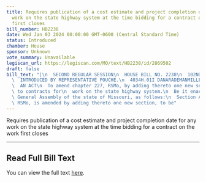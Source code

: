 ```yaml
---
title: Requires publication of a cost estimate and project completion date for any
  work on the state highway system at the time bidding for a contract on the work
  first closes
bill_number: HB2238
date: Wed Jan 03 2024 00:00:00 GMT-0600 (Central Standard Time)
status: Introduced
chamber: House
sponsor: Unknown
vote_summary: Unavailable
legiscan_url: https://legiscan.com/MO/text/HB2238/id/2869502
draft: false
bill_text: "|\n  SECOND REGULAR SESSION\n  HOUSE BILL NO. 2238\n  102ND GENERAL ASSEMBLY\n\
  \  INTRODUCED BY REPRESENTATIVE POUCHE.\n  4034H.01I DANARADEMANMILLER,ChiefClerk\n\
  \  AN ACT\n  To amend chapter 227, RSMo, by adding thereto one new section relating\
  \ to contracts for\n  work on the state highway system.\n  Be it enacted by the\
  \ General Assembly of the state of Missouri, as follows:\n  Section A. Chapter 227,\
  \ RSMo, is amended by adding thereto one new section, to be"
---
```

Requires publication of a cost estimate and project completion date for any work on the state highway system at the time bidding for a contract on the work first closes

---

## Read Full Bill Text

You can view the full text [here](https://legiscan.com/MO/text/HB2238/id/2869502).

